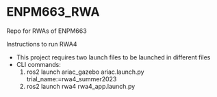 # ENPM663_RWA
Repo for RWAs of ENPM663

Instructions to run RWA4 
- This project requires two launch files to be launched in different files
- CLI commands:
    1) ros2 launch ariac_gazebo ariac.launch.py trial_name:=rwa4_summer2023
    2) ros2 launch rwa4 rwa4_app.launch.py